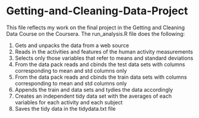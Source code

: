 # Getting-and-Cleaning-Data-Project
This file reflects my work on the final project in the Getting and Cleaning Data Course on the Coursera.
The run_analysis.R file does the following:
1. Gets and unpacks the data from a web source
2. Reads in the activities and features of the human activity measurements 
3. Selects only those variables that refer to means and standard deviations
4. From the data pack reads and cbinds  the test data sets with columns corresponding to mean and std columns only
5. From the data pack reads and cbinds  the train data sets with columns corresponding to mean and std columns only
6. Appends the train and data sets and tydies the data accordingly
7. Creates an independent tidy data set with the averages of each variables for each activity and each subject
8. Saves the tidy data in the tidydata.txt file
